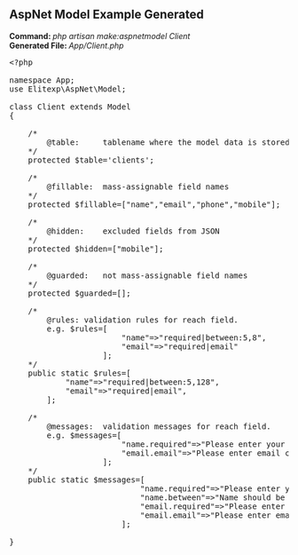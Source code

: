 ## AspNet Model Example Generated

<b>Command: </b><i>php artisan make:aspnetmodel Client</i><br/>
<b>Generated File: </b><i>App/Client.php</i><br/>


<pre>
&lt;?php

namespace App;
use Elitexp\AspNet\Model;

class Client extends Model
{   

    /*
        @table:     tablename where the model data is stored.
    */
    protected $table='clients';

    /*
        @fillable:  mass-assignable field names
    */
    protected $fillable=["name","email","phone","mobile"];

    /*
        @hidden:    excluded fields from JSON
    */
    protected $hidden=["mobile"];

    /*
        @guarded:   not mass-assignable field names
    */
    protected $guarded=[];

    /*
        @rules: validation rules for reach field.
        e.g. $rules=[
                        "name"=>"required|between:5,8",
                        "email"=>"required|email"
                    ];
    */
    public static $rules=[
            "name"=>"required|between:5,128",
            "email"=>"required|email",            
        ];

    /*
        @messages:  validation messages for reach field.
        e.g. $messages=[
                        "name.required"=>"Please enter your name.",
                        "email.email"=>"Please enter email correctly."
                    ];
    */
    public static $messages=[
                            "name.required"=>"Please enter your name.",
                            "name.between"=>"Name should be between 5 and 128 characters long.",
                            "email.required"=>"Please enter your email address for contacting you.",
                            "email.email"=>"Please enter email correctly."
                        ];

}

</pre>